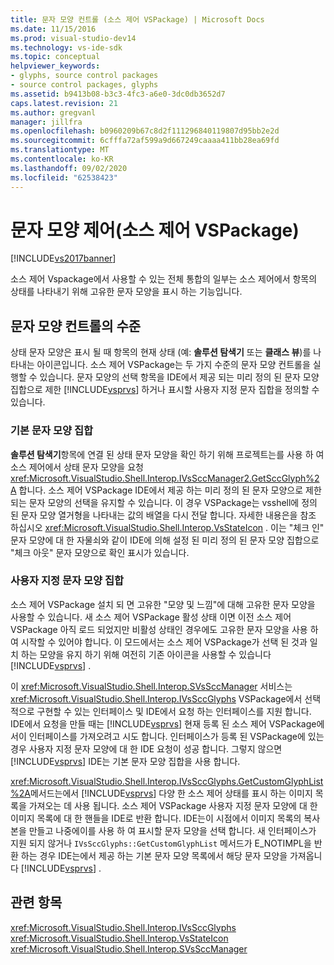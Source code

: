 ```yaml
---
title: 문자 모양 컨트롤 (소스 제어 VSPackage) | Microsoft Docs
ms.date: 11/15/2016
ms.prod: visual-studio-dev14
ms.technology: vs-ide-sdk
ms.topic: conceptual
helpviewer_keywords:
- glyphs, source control packages
- source control packages, glyphs
ms.assetid: b9413b08-b3c3-4fc3-a6e0-3dc0db3652d7
caps.latest.revision: 21
ms.author: gregvanl
manager: jillfra
ms.openlocfilehash: b0960209b67c8d2f111296840119807d95bb2e2d
ms.sourcegitcommit: 6cfffa72af599a9d667249caaaa411bb28ea69fd
ms.translationtype: MT
ms.contentlocale: ko-KR
ms.lasthandoff: 09/02/2020
ms.locfileid: "62538423"
---
```

# <a name="glyph-control-source-control-vspackage"></a>문자 모양 제어(소스 제어 VSPackage)
[!INCLUDE[vs2017banner](../../includes/vs2017banner.md)]

소스 제어 Vspackage에서 사용할 수 있는 전체 통합의 일부는 소스 제어에서 항목의 상태를 나타내기 위해 고유한 문자 모양을 표시 하는 기능입니다.  
  
## <a name="levels-of-glyph-control"></a>문자 모양 컨트롤의 수준  
 상태 문자 모양은 표시 될 때 항목의 현재 상태 (예: **솔루션 탐색기** 또는 **클래스 뷰**)를 나타내는 아이콘입니다. 소스 제어 VSPackage는 두 가지 수준의 문자 모양 컨트롤을 실행할 수 있습니다. 문자 모양의 선택 항목을 IDE에서 제공 되는 미리 정의 된 문자 모양 집합으로 제한 [!INCLUDE[vsprvs](../../includes/vsprvs-md.md)] 하거나 표시할 사용자 지정 문자 집합을 정의할 수 있습니다.  
  
### <a name="default-set-of-glyphs"></a>기본 문자 모양 집합  
 **솔루션 탐색기**항목에 연결 된 상태 문자 모양을 확인 하기 위해 프로젝트는를 사용 하 여 소스 제어에서 상태 문자 모양을 요청 <xref:Microsoft.VisualStudio.Shell.Interop.IVsSccManager2.GetSccGlyph%2A> 합니다. 소스 제어 VSPackage IDE에서 제공 하는 미리 정의 된 문자 모양으로 제한 되는 문자 모양의 선택을 유지할 수 있습니다. 이 경우 VSPackage는 vsshell에 정의 된 문자 모양 열거형을 나타내는 값의 배열을 다시 전달 합니다. 자세한 내용은을 참조 하십시오 <xref:Microsoft.VisualStudio.Shell.Interop.VsStateIcon> . 이는 "체크 인" 문자 모양에 대 한 자물쇠와 같이 IDE에 의해 설정 된 미리 정의 된 문자 모양 집합으로 "체크 아웃" 문자 모양으로 확인 표시가 있습니다.  
  
### <a name="custom-set-of-glyphs"></a>사용자 지정 문자 모양 집합  
 소스 제어 VSPackage 설치 되 면 고유한 "모양 및 느낌"에 대해 고유한 문자 모양을 사용할 수 있습니다. 새 소스 제어 VSPackage 활성 상태 이면 이전 소스 제어 VSPackage 아직 로드 되었지만 비활성 상태인 경우에도 고유한 문자 모양을 사용 하 여 시작할 수 있어야 합니다. 이 모드에서는 소스 제어 VSPackage가 선택 된 것과 일치 하는 모양을 유지 하기 위해 여전히 기존 아이콘을 사용할 수 있습니다 [!INCLUDE[vsprvs](../../includes/vsprvs-md.md)] .  
  
 이 <xref:Microsoft.VisualStudio.Shell.Interop.SVsSccManager> 서비스는 <xref:Microsoft.VisualStudio.Shell.Interop.IVsSccGlyphs> VSPackage에서 선택적으로 구현할 수 있는 인터페이스 및 IDE에서 요청 하는 인터페이스를 지원 합니다. IDE에서 요청을 만들 때는 [!INCLUDE[vsprvs](../../includes/vsprvs-md.md)] 현재 등록 된 소스 제어 VSPackage에서이 인터페이스를 가져오려고 시도 합니다. 인터페이스가 등록 된 VSPackage에 있는 경우 사용자 지정 문자 모양에 대 한 IDE 요청이 성공 합니다. 그렇지 않으면 [!INCLUDE[vsprvs](../../includes/vsprvs-md.md)] IDE는 기본 문자 모양 집합을 사용 합니다.  
  
 <xref:Microsoft.VisualStudio.Shell.Interop.IVsSccGlyphs.GetCustomGlyphList%2A>메서드는에서 [!INCLUDE[vsprvs](../../includes/vsprvs-md.md)] 다양 한 소스 제어 상태를 표시 하는 이미지 목록을 가져오는 데 사용 됩니다. 소스 제어 VSPackage 사용자 지정 문자 모양에 대 한 이미지 목록에 대 한 핸들을 IDE로 반환 합니다. IDE는이 시점에서 이미지 목록의 복사본을 만들고 나중에이를 사용 하 여 표시할 문자 모양을 선택 합니다. 새 인터페이스가 지원 되지 않거나 `IVsSccGlyphs::GetCustomGlyphList` 메서드가 E_NOTIMPL을 반환 하는 경우 IDE는에서 제공 하는 기본 문자 모양 목록에서 해당 문자 모양을 가져옵니다 [!INCLUDE[vsprvs](../../includes/vsprvs-md.md)] .  
  
## <a name="see-also"></a>관련 항목  
 <xref:Microsoft.VisualStudio.Shell.Interop.IVsSccGlyphs>   
 <xref:Microsoft.VisualStudio.Shell.Interop.VsStateIcon>   
 <xref:Microsoft.VisualStudio.Shell.Interop.SVsSccManager>
